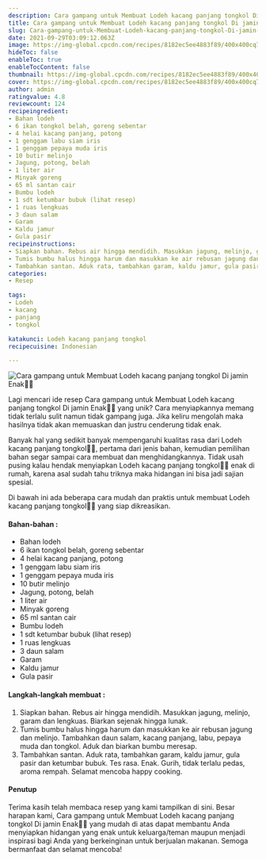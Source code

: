 ```yaml
---
description: Cara gampang untuk Membuat Lodeh kacang panjang tongkol Di jamin Enak"
title: Cara gampang untuk Membuat Lodeh kacang panjang tongkol Di jamin Enak
slug: Cara-gampang-untuk-Membuat-Lodeh-kacang-panjang-tongkol-Di-jamin-Enak
date: 2021-09-29T03:09:12.063Z
image: https://img-global.cpcdn.com/recipes/8182ec5ee4883f89/400x400cq70/photo.jpg
hideToc: false
enableToc: true
enableTocContent: false
thumbnail: https://img-global.cpcdn.com/recipes/8182ec5ee4883f89/400x400cq70/photo.jpg
cover: https://img-global.cpcdn.com/recipes/8182ec5ee4883f89/400x400cq70/photo.jpg
author: admin
ratingvalue: 4.8
reviewcount: 124
recipeingredient:
- Bahan lodeh
- 6 ikan tongkol belah, goreng sebentar
- 4 helai kacang panjang, potong
- 1 genggam labu siam iris
- 1 genggam pepaya muda iris
- 10 butir melinjo
- Jagung, potong, belah
- 1 liter air
- Minyak goreng
- 65 ml santan cair
- Bumbu lodeh
- 1 sdt ketumbar bubuk (lihat resep)
- 1 ruas lengkuas
- 3 daun salam
- Garam
- Kaldu jamur
- Gula pasir
recipeinstructions:
- Siapkan bahan. Rebus air hingga mendidih. Masukkan jagung, melinjo, garam dan lengkuas. Biarkan sejenak hingga lunak.
- Tumis bumbu halus hingga harum dan masukkan ke air rebusan jagung dan melinjo. Tambahkan daun salam, kacang panjang, labu, pepaya muda dan tongkol. Aduk dan biarkan bumbu meresap.
- Tambahkan santan. Aduk rata, tambahkan garam, kaldu jamur, gula pasir dan ketumbar bubuk. Tes rasa. Enak. Gurih, tidak terlalu pedas, aroma rempah. Selamat mencoba happy cooking.
categories:
- Resep

tags:
- Lodeh
- kacang
- panjang
- tongkol

katakunci: Lodeh kacang panjang tongkol
recipecuisine: Indonesian

---
```


![Cara gampang untuk Membuat Lodeh kacang panjang tongkol Di jamin Enak👩‍🍳](https://img-global.cpcdn.com/recipes/8182ec5ee4883f89/400x400cq70/photo.jpg)

Lagi mencari ide resep Cara gampang untuk Membuat Lodeh kacang panjang tongkol Di jamin Enak👩‍🍳 yang unik? Cara menyiapkannya memang tidak terlalu sulit namun tidak gampang juga. Jika keliru mengolah maka hasilnya tidak akan memuaskan dan justru cenderung tidak enak.

Banyak hal yang sedikit banyak mempengaruhi kualitas rasa dari Lodeh kacang panjang tongkol👩‍🍳, pertama dari jenis bahan, kemudian pemilihan bahan segar sampai cara membuat dan menghidangkannya. Tidak usah pusing kalau hendak menyiapkan Lodeh kacang panjang tongkol👩‍🍳 enak di rumah, karena asal sudah tahu triknya maka hidangan ini bisa jadi sajian spesial.

Di bawah ini ada beberapa cara mudah dan praktis untuk membuat Lodeh kacang panjang tongkol👩‍🍳 yang siap dikreasikan.

<!--inarticleads1-->

#### Bahan-bahan :

- Bahan lodeh
- 6 ikan tongkol belah, goreng sebentar
- 4 helai kacang panjang, potong
- 1 genggam labu siam iris
- 1 genggam pepaya muda iris
- 10 butir melinjo
- Jagung, potong, belah
- 1 liter air
- Minyak goreng
- 65 ml santan cair
- Bumbu lodeh
- 1 sdt ketumbar bubuk (lihat resep)
- 1 ruas lengkuas
- 3 daun salam
- Garam
- Kaldu jamur
- Gula pasir

<!--inarticleads2-->

#### Langkah-langkah membuat :

1. Siapkan bahan. Rebus air hingga mendidih. Masukkan jagung, melinjo, garam dan lengkuas. Biarkan sejenak hingga lunak.
1. Tumis bumbu halus hingga harum dan masukkan ke air rebusan jagung dan melinjo. Tambahkan daun salam, kacang panjang, labu, pepaya muda dan tongkol. Aduk dan biarkan bumbu meresap.
1. Tambahkan santan. Aduk rata, tambahkan garam, kaldu jamur, gula pasir dan ketumbar bubuk. Tes rasa. Enak. Gurih, tidak terlalu pedas, aroma rempah. Selamat mencoba happy cooking.

#### Penutup

Terima kasih telah membaca resep yang kami tampilkan di sini. Besar harapan kami, Cara gampang untuk Membuat Lodeh kacang panjang tongkol Di jamin Enak👩‍🍳 yang mudah di atas dapat membantu Anda menyiapkan hidangan yang enak untuk keluarga/teman maupun menjadi inspirasi bagi Anda yang berkeinginan untuk berjualan makanan. Semoga bermanfaat dan selamat mencoba!
